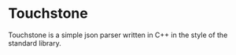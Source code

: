 # Touchstone

Touchstone is a simple json parser written in C++ in the style of the standard library.
